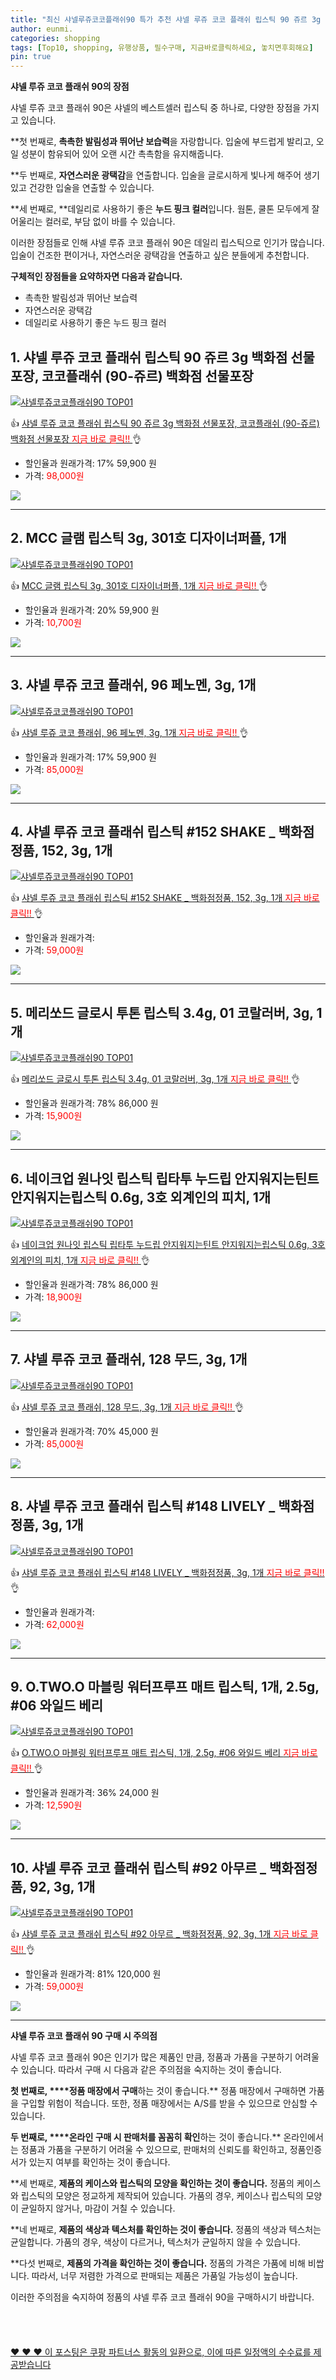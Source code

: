 ```yaml
---
title: "최신 샤넬루쥬코코플래쉬90 특가 추천 샤넬 루쥬 코코 플래쉬 립스틱 90 쥬르 3g 백화점 선물포장, 코코플래쉬 (90-쥬르) 백화점 선물포장 비교 장점"
author: eunmi.
categories: shopping
tags: [Top10, shopping, 유행상품, 필수구매, 지금바로클릭하세요, 놓치면후회해요]
pin: true
---
```

**샤넬 루쥬 코코 플래쉬 90의 장점**

샤넬 루쥬 코코 플래쉬 90은 샤넬의 베스트셀러 립스틱 중 하나로, 다양한 장점을 가지고 있습니다.

**첫 번째로, **촉촉한 발림성과 뛰어난 보습력**을 자랑합니다. 입술에 부드럽게 발리고, 오일 성분이 함유되어 있어 오랜 시간 촉촉함을 유지해줍니다.

**두 번째로, **자연스러운 광택감**을 연출합니다. 입술을 글로시하게 빛나게 해주어 생기 있고 건강한 입술을 연출할 수 있습니다.

**세 번째로, **데일리로 사용하기 좋은 **누드 핑크 컬러**입니다. 웜톤, 쿨톤 모두에게 잘 어울리는 컬러로, 부담 없이 바를 수 있습니다.

이러한 장점들로 인해 샤넬 루쥬 코코 플래쉬 90은 데일리 립스틱으로 인기가 많습니다. 입술이 건조한 편이거나, 자연스러운 광택감을 연출하고 싶은 분들에게 추천합니다.

**구체적인 장점들을 요약하자면 다음과 같습니다.**

* 촉촉한 발림성과 뛰어난 보습력
* 자연스러운 광택감
* 데일리로 사용하기 좋은 누드 핑크 컬러

   

## 1. 샤넬 루쥬 코코 플래쉬 립스틱 90 쥬르 3g 백화점 선물포장, 코코플래쉬 (90-쥬르) 백화점 선물포장

[![샤넬루쥬코코플래쉬90 TOP01](https://thumbnail10.coupangcdn.com/thumbnails/remote/230x230ex/image/vendor_inventory/b6d0/e42117359fb5daadd4797cca6ae855af33fd40b11282828b0c76993e6cf3.jpg)](https://link.coupang.com/re/AFFSDP?lptag=AF3617701&subid=GithubCoopas&pageKey=7342742612&traceid=V0-153&itemId=18876671955&vendorItemId=86005250946)


👍 [샤넬 루쥬 코코 플래쉬 립스틱 90 쥬르 3g 백화점 선물포장, 코코플래쉬 (90-쥬르) 백화점 선물포장 <font color=red> 지금 바로 클릭!! </font> ](https://link.coupang.com/re/AFFSDP?lptag=AF3617701&subid=GithubCoopas&pageKey=7342742612&traceid=V0-153&itemId=18876671955&vendorItemId=86005250946) 👌 


- 할인율과 원래가격: 17%  59,900   원
- 가격: <span style='color:red'>98,000원</span>

[![](/discount_price.png)](https://link.coupang.com/re/AFFSDP?lptag=AF3617701&subid=GithubCoopas&pageKey=7342742612&traceid=V0-153&itemId=18876671955&vendorItemId=86005250946)

---


   

## 2. MCC 글램 립스틱 3g, 301호 디자이너퍼플, 1개

[![샤넬루쥬코코플래쉬90 TOP01](https://thumbnail7.coupangcdn.com/thumbnails/remote/230x230ex/image/retail/images/2020/05/21/17/3/fd324263-62d3-4393-83d2-254e1fb77975.jpg)](https://link.coupang.com/re/AFFSDP?lptag=AF3617701&subid=GithubCoopas&pageKey=1619330809&traceid=V0-153&itemId=2772508079&vendorItemId=70762333042)


👍 [MCC 글램 립스틱 3g, 301호 디자이너퍼플, 1개 <font color=red> 지금 바로 클릭!! </font> ](https://link.coupang.com/re/AFFSDP?lptag=AF3617701&subid=GithubCoopas&pageKey=1619330809&traceid=V0-153&itemId=2772508079&vendorItemId=70762333042) 👌 


- 할인율과 원래가격: 20%  59,900   원
- 가격: <span style='color:red'>10,700원</span>

[![](/discount_price.png)](https://link.coupang.com/re/AFFSDP?lptag=AF3617701&subid=GithubCoopas&pageKey=1619330809&traceid=V0-153&itemId=2772508079&vendorItemId=70762333042)

---


   

## 3. 샤넬 루쥬 코코 플래쉬, 96 페노멘, 3g, 1개

[![샤넬루쥬코코플래쉬90 TOP01](https://thumbnail8.coupangcdn.com/thumbnails/remote/230x230ex/image/vendor_inventory/9774/cb053fbfd855d8d6e06d5e2cb37063cf6177fa51f083623ec0af20dcf7dc.png)](https://link.coupang.com/re/AFFSDP?lptag=AF3617701&subid=GithubCoopas&pageKey=1745194756&traceid=V0-153&itemId=18190523723&vendorItemId=85339290054)


👍 [샤넬 루쥬 코코 플래쉬, 96 페노멘, 3g, 1개 <font color=red> 지금 바로 클릭!! </font> ](https://link.coupang.com/re/AFFSDP?lptag=AF3617701&subid=GithubCoopas&pageKey=1745194756&traceid=V0-153&itemId=18190523723&vendorItemId=85339290054) 👌 


- 할인율과 원래가격: 17%  59,900   원
- 가격: <span style='color:red'>85,000원</span>

[![](/discount_price.png)](https://link.coupang.com/re/AFFSDP?lptag=AF3617701&subid=GithubCoopas&pageKey=1745194756&traceid=V0-153&itemId=18190523723&vendorItemId=85339290054)

---


   

## 4. 샤넬 루쥬 코코 플래쉬 립스틱 #152 SHAKE _ 백화점정품, 152, 3g, 1개

[![샤넬루쥬코코플래쉬90 TOP01](https://thumbnail7.coupangcdn.com/thumbnails/remote/230x230ex/image/vendor_inventory/f0e1/0a0d6315cf73defdd6d169e872465a650b9ff8f3392080a6282ef3370895.jpg)](https://link.coupang.com/re/AFFSDP?lptag=AF3617701&subid=GithubCoopas&pageKey=1745194756&traceid=V0-153&itemId=2971507824&vendorItemId=70959919692)


👍 [샤넬 루쥬 코코 플래쉬 립스틱 #152 SHAKE _ 백화점정품, 152, 3g, 1개 <font color=red> 지금 바로 클릭!! </font> ](https://link.coupang.com/re/AFFSDP?lptag=AF3617701&subid=GithubCoopas&pageKey=1745194756&traceid=V0-153&itemId=2971507824&vendorItemId=70959919692) 👌 


- 할인율과 원래가격: 
- 가격: <span style='color:red'>59,000원</span>

[![](/discount_price.png)](https://link.coupang.com/re/AFFSDP?lptag=AF3617701&subid=GithubCoopas&pageKey=1745194756&traceid=V0-153&itemId=2971507824&vendorItemId=70959919692)

---


   

## 5. 메리쏘드 글로시 투톤 립스틱 3.4g, 01 코랄러버, 3g, 1개

[![샤넬루쥬코코플래쉬90 TOP01](https://thumbnail8.coupangcdn.com/thumbnails/remote/230x230ex/image/retail/images/2023/01/10/18/2/94c4d086-4726-477d-ab4c-c989be0117cd.jpg)](https://link.coupang.com/re/AFFSDP?lptag=AF3617701&subid=GithubCoopas&pageKey=7680327279&traceid=V0-153&itemId=17479099578&vendorItemId=84646638751)


👍 [메리쏘드 글로시 투톤 립스틱 3.4g, 01 코랄러버, 3g, 1개 <font color=red> 지금 바로 클릭!! </font> ](https://link.coupang.com/re/AFFSDP?lptag=AF3617701&subid=GithubCoopas&pageKey=7680327279&traceid=V0-153&itemId=17479099578&vendorItemId=84646638751) 👌 


- 할인율과 원래가격: 78%  86,000   원
- 가격: <span style='color:red'>15,900원</span>

[![](/discount_price.png)](https://link.coupang.com/re/AFFSDP?lptag=AF3617701&subid=GithubCoopas&pageKey=7680327279&traceid=V0-153&itemId=17479099578&vendorItemId=84646638751)

---


   

## 6. 네이크업 원나잇 립스틱 립타투 누드립 안지워지는틴트 안지워지는립스틱 0.6g, 3호 외계인의 피치, 1개

[![샤넬루쥬코코플래쉬90 TOP01](https://thumbnail10.coupangcdn.com/thumbnails/remote/230x230ex/image/vendor_inventory/0c54/f7781d43d6172162104af62b6bd0ad5a80b3b87d92629f22fc852b51b820.jpg)](https://link.coupang.com/re/AFFSDP?lptag=AF3617701&subid=GithubCoopas&pageKey=1747578200&traceid=V0-153&itemId=2976078519&vendorItemId=85083164305)


👍 [네이크업 원나잇 립스틱 립타투 누드립 안지워지는틴트 안지워지는립스틱 0.6g, 3호 외계인의 피치, 1개 <font color=red> 지금 바로 클릭!! </font> ](https://link.coupang.com/re/AFFSDP?lptag=AF3617701&subid=GithubCoopas&pageKey=1747578200&traceid=V0-153&itemId=2976078519&vendorItemId=85083164305) 👌 


- 할인율과 원래가격: 78%  86,000   원
- 가격: <span style='color:red'>18,900원</span>

[![](/discount_price.png)](https://link.coupang.com/re/AFFSDP?lptag=AF3617701&subid=GithubCoopas&pageKey=1747578200&traceid=V0-153&itemId=2976078519&vendorItemId=85083164305)

---


   

## 7. 샤넬 루쥬 코코 플래쉬, 128 무드, 3g, 1개

[![샤넬루쥬코코플래쉬90 TOP01](https://thumbnail9.coupangcdn.com/thumbnails/remote/230x230ex/image/vendor_inventory/19b1/dc7d9ff34bcf405f7580de530fd92242407e560beba0840018f3f87c1c0b.png)](https://link.coupang.com/re/AFFSDP?lptag=AF3617701&subid=GithubCoopas&pageKey=1745194756&traceid=V0-153&itemId=18190523726&vendorItemId=85339290063)


👍 [샤넬 루쥬 코코 플래쉬, 128 무드, 3g, 1개 <font color=red> 지금 바로 클릭!! </font> ](https://link.coupang.com/re/AFFSDP?lptag=AF3617701&subid=GithubCoopas&pageKey=1745194756&traceid=V0-153&itemId=18190523726&vendorItemId=85339290063) 👌 


- 할인율과 원래가격: 70%  45,000   원
- 가격: <span style='color:red'>85,000원</span>

[![](/discount_price.png)](https://link.coupang.com/re/AFFSDP?lptag=AF3617701&subid=GithubCoopas&pageKey=1745194756&traceid=V0-153&itemId=18190523726&vendorItemId=85339290063)

---


   

## 8. 샤넬 루쥬 코코 플래쉬 립스틱 #148 LIVELY _ 백화점정품, 3g, 1개

[![샤넬루쥬코코플래쉬90 TOP01](https://thumbnail8.coupangcdn.com/thumbnails/remote/230x230ex/image/vendor_inventory/d14a/775e3ae7c8a4ae741d6540376ceedca9020c1cea4d6d12a899f13ece35b6.jpg)](https://link.coupang.com/re/AFFSDP?lptag=AF3617701&subid=GithubCoopas&pageKey=1745194756&traceid=V0-153&itemId=2971519430&vendorItemId=70959931370)


👍 [샤넬 루쥬 코코 플래쉬 립스틱 #148 LIVELY _ 백화점정품, 3g, 1개 <font color=red> 지금 바로 클릭!! </font> ](https://link.coupang.com/re/AFFSDP?lptag=AF3617701&subid=GithubCoopas&pageKey=1745194756&traceid=V0-153&itemId=2971519430&vendorItemId=70959931370) 👌 


- 할인율과 원래가격: 
- 가격: <span style='color:red'>62,000원</span>

[![](/discount_price.png)](https://link.coupang.com/re/AFFSDP?lptag=AF3617701&subid=GithubCoopas&pageKey=1745194756&traceid=V0-153&itemId=2971519430&vendorItemId=70959931370)

---


   

## 9. O.TWO.O 마블링 워터프루프 매트 립스틱, 1개, 2.5g, #06 와일드 베리

[![샤넬루쥬코코플래쉬90 TOP01](https://thumbnail10.coupangcdn.com/thumbnails/remote/230x230ex/image/vendor_inventory/1eef/988711d46b31373384de1aacc15c0c73272a34333a65f1d6f84563e37f56.jpg)](https://link.coupang.com/re/AFFSDP?lptag=AF3617701&subid=GithubCoopas&pageKey=7665905922&traceid=V0-153&itemId=20435975034&vendorItemId=87516842646)


👍 [O.TWO.O 마블링 워터프루프 매트 립스틱, 1개, 2.5g, #06 와일드 베리 <font color=red> 지금 바로 클릭!! </font> ](https://link.coupang.com/re/AFFSDP?lptag=AF3617701&subid=GithubCoopas&pageKey=7665905922&traceid=V0-153&itemId=20435975034&vendorItemId=87516842646) 👌 


- 할인율과 원래가격: 36%  24,000   원
- 가격: <span style='color:red'>12,590원</span>

[![](/discount_price.png)](https://link.coupang.com/re/AFFSDP?lptag=AF3617701&subid=GithubCoopas&pageKey=7665905922&traceid=V0-153&itemId=20435975034&vendorItemId=87516842646)

---


   

## 10. 샤넬 루쥬 코코 플래쉬 립스틱 #92 아무르 _ 백화점정품, 92, 3g, 1개

[![샤넬루쥬코코플래쉬90 TOP01](https://thumbnail6.coupangcdn.com/thumbnails/remote/230x230ex/image/vendor_inventory/3b1b/fa15538f012a9cd9c8879a813875c0c980c63607e29c386a44dd0aac1ab4.jpg)](https://link.coupang.com/re/AFFSDP?lptag=AF3617701&subid=GithubCoopas&pageKey=1745194756&traceid=V0-153&itemId=2971606593&vendorItemId=70960018219)


👍 [샤넬 루쥬 코코 플래쉬 립스틱 #92 아무르 _ 백화점정품, 92, 3g, 1개 <font color=red> 지금 바로 클릭!! </font> ](https://link.coupang.com/re/AFFSDP?lptag=AF3617701&subid=GithubCoopas&pageKey=1745194756&traceid=V0-153&itemId=2971606593&vendorItemId=70960018219) 👌 


- 할인율과 원래가격: 81%  120,000   원
- 가격: <span style='color:red'>59,000원</span>

[![](/discount_price.png)](https://link.coupang.com/re/AFFSDP?lptag=AF3617701&subid=GithubCoopas&pageKey=1745194756&traceid=V0-153&itemId=2971606593&vendorItemId=70960018219)

---
**샤넬 루쥬 코코 플래쉬 90 구매 시 주의점**

샤넬 루쥬 코코 플래쉬 90은 인기가 많은 제품인 만큼, 정품과 가품을 구분하기 어려울 수 있습니다. 따라서 구매 시 다음과 같은 주의점을 숙지하는 것이 좋습니다.

**첫 번째로, ****정품 매장에서 구매**하는 것이 좋습니다.** 정품 매장에서 구매하면 가품을 구입할 위험이 적습니다. 또한, 정품 매장에서는 A/S를 받을 수 있으므로 안심할 수 있습니다.

**두 번째로, ****온라인 구매 시 판매처를 꼼꼼히 확인**하는 것이 좋습니다.** 온라인에서는 정품과 가품을 구분하기 어려울 수 있으므로, 판매처의 신뢰도를 확인하고, 정품인증서가 있는지 여부를 확인하는 것이 좋습니다.

**세 번째로, ****제품의** **케이스와 립스틱의 모양을 확인**하는 것이 좋습니다.** 정품의 케이스와 립스틱의 모양은 정교하게 제작되어 있습니다. 가품의 경우, 케이스나 립스틱의 모양이 균일하지 않거나, 마감이 거칠 수 있습니다.

**네 번째로, ****제품의** **색상과 텍스처를 확인**하는 것이 좋습니다.** 정품의 색상과 텍스처는 균일합니다. 가품의 경우, 색상이 다르거나, 텍스처가 균일하지 않을 수 있습니다.

**다섯 번째로, ****제품의** **가격을 확인**하는 것이 좋습니다.** 정품의 가격은 가품에 비해 비쌉니다. 따라서, 너무 저렴한 가격으로 판매되는 제품은 가품일 가능성이 높습니다.

이러한 주의점을 숙지하여 정품의 샤넬 루쥬 코코 플래쉬 90을 구매하시기 바랍니다.<br><br><br><br><br> [ ❤ ❤ ❤ 이 포스팅은 쿠팡 파트너스 활동의 일환으로, 이에 따른 일정액의 수수료를 제공받습니다](https://link.coupang.com/a/bcEFyh)